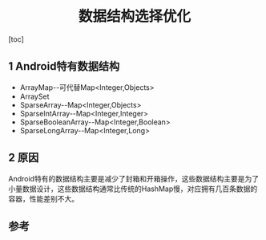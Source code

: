 <h1 align="center">数据结构选择优化</h1>

[toc]

## 1 Android特有数据结构

- ArrayMap--可代替Map<Integer,Objects>
- ArraySet
- SparseArray--Map<Integer,Objects>
- SparseIntArray--Map<Integer,Integer>
- SparseBooleanArray--Map<Integer,Boolean>
- SparseLongArray--Map<Integer,Long>

## 2 原因

Android特有的数据结构主要是减少了封箱和开箱操作，这些数据结构主要是为了小量数据设计，这些数据结构通常比传统的HashMap慢，对应拥有几百条数据的容器，性能差别不大。

## 参考



